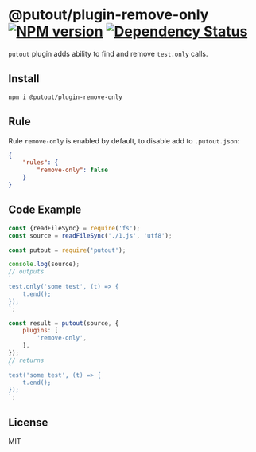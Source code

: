 # @putout/plugin-remove-only [![NPM version][NPMIMGURL]][NPMURL] [![Dependency Status][DependencyStatusIMGURL]][DependencyStatusURL]

[NPMIMGURL]: https://img.shields.io/npm/v/@putout/plugin-remove-only.svg?style=flat&longCache=true
[NPMURL]: https://npmjs.org/package/@putout/plugin-remove-only"npm"
[DependencyStatusURL]: https://david-dm.org/coderaiser/putout?path=packages/plugin-remove-only
[DependencyStatusIMGURL]: https://david-dm.org/coderaiser/putout.svg?path=packages/plugin-remove-only

`putout` plugin adds ability to find and remove `test.only` calls.

## Install

```
npm i @putout/plugin-remove-only
```

## Rule

Rule `remove-only` is enabled by default, to disable add to `.putout.json`:

```json
{
    "rules": {
        "remove-only": false
    }
}
```

## Code Example

```js
const {readFileSync} = require('fs');
const source = readFileSync('./1.js', 'utf8');

const putout = require('putout');

console.log(source);
// outputs
`
test.only('some test', (t) => {
    t.end();
});
`;

const result = putout(source, {
    plugins: [
        'remove-only',
    ],
});
// returns
`
test('some test', (t) => {
    t.end();
});
`;
```

## License

MIT
